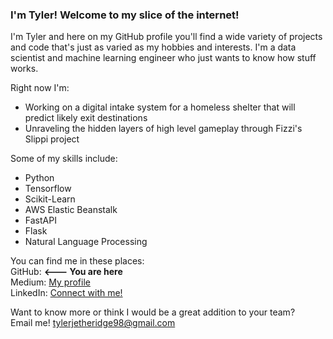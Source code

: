 ### I'm Tyler! Welcome to my slice of the internet!  

I'm Tyler and here on my GitHub profile you'll find a wide variety of projects and code that's just as varied as my hobbies and interests. I'm a data scientist and machine learning engineer who just wants to know how stuff works.  

Right now I'm: 
- Working on a digital intake system for a homeless shelter that will predict likely exit destinations
- Unraveling the hidden layers of high level gameplay through Fizzi's Slippi project

Some of my skills include:  
- Python  
- Tensorflow  
- Scikit-Learn  
- AWS Elastic Beanstalk
- FastAPI  
- Flask
- Natural Language Processing  

You can find me in these places:  
GitHub:  **<--- You are here**  
Medium: [My profile](https://medium.com/@tylerjetheridge98)   
LinkedIn: [Connect with me!](https://www.linkedin.com/in/tylerjetheridge/)   


Want to know more or think I would be a great addition to your team?  
Email me!  tylerjetheridge98@gmail.com
<!--
**tyleretheridge/tyleretheridge** is a ✨ _special_ ✨ repository because its `README.md` (this file) appears on your GitHub profile.

-->
